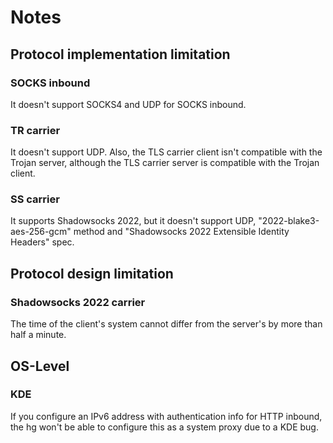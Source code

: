 # Notes

## Protocol implementation limitation

### SOCKS inbound

It doesn't support SOCKS4 and UDP for SOCKS inbound.

### TR carrier

It doesn't support UDP. Also, the TLS carrier client isn't compatible with the Trojan server, although the TLS carrier
server is compatible with the Trojan client.

### SS carrier

It supports Shadowsocks 2022, but it doesn't support UDP, "2022-blake3-aes-256-gcm" method and "Shadowsocks 2022
Extensible Identity Headers" spec.

## Protocol design limitation

### Shadowsocks 2022 carrier

The time of the client's system cannot differ from the server's by more than half a minute.

## OS-Level

### KDE

If you configure an IPv6 address with authentication info for HTTP inbound, the hg won't be able to configure this as a
system proxy due to a KDE bug.
